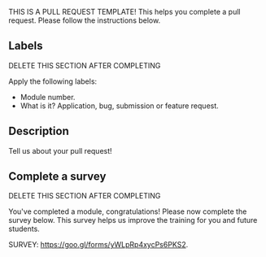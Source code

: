 THIS IS A PULL REQUEST TEMPLATE! This helps you complete a pull request. Please follow the instructions below.

## Labels
DELETE THIS SECTION AFTER COMPLETING

Apply the following labels:
- Module number.
- What is it? Application, bug, submission or feature request.

## Description
Tell us about your pull request!

## Complete a survey
DELETE THIS SECTION AFTER COMPLETING

You've completed a module, congratulations! Please now complete the survey below. This survey helps us improve the training for you and future students.

SURVEY: https://goo.gl/forms/yWLpRp4xycPs6PKS2.
